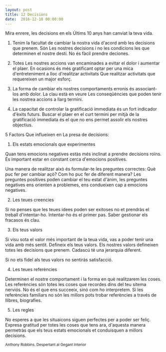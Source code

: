 ```yaml
---
layout: post
title: 12 Decisions
date:  2016-12-18 00:00:00
---
```



Mira enrere, les decisions en els Últims 10 anys han canviat la teva vida.

1. Tenim la facultat de cambiar la nostra vida d'acord amb les decisions que prenem. Són Les nostres decisions i no les condicions les que determinen el nostre destí. No és fàcil prendre deciones.

2. Totes Les nostres accions van encaminades a evitar el dolor i aumentar el plaer. En ocasions és més gratificant optar per una mica d'entreteniment a lloc d'realitzar activitats Que realitzar activitats que requereixen un major esforç.

3. La forma de cambiar els nostres comportaments erronis és associant-los amb dolor. La clau està en veure Les conseqüències que poden tenir les nostrea accions a llarg termini.

4. La capacitat de controlar la gratificació immediata és un fort indicador d'èxits futurs. Buscar el plaer en el curt termini per mitjà de la gratificació immediata és el que no ens permet assolir els nostres objectius.

5 Factors Que influeixen en La presa de decisions:

1. Els estats emocionals que experimentes

Quan tens emocions negatives estàs més inclinat a prendre decisions roïns. És important estar en constant cerca d'emocions positives.

Una manera de realitzar això és formular-te les preguntes correctes: Què puc fer per cambiar açò? Com ho puc fer de diferent manera? Les preguntes positives poden cambiar el teu estat d'ànim, les preguntes negatives ens orienten a problemes, ens condueixen cap a emocions negatives.


2. Les teues creencies

Si no penses que les teues idees poden ser exitoses no et prendràs el treball d'intentar-ho. Intentar-ho és el primer pas. Saber gestionar els fracasos és clau.


3. Els teus valors

Si visu sota el valor més important de la teua vida, vas a poder tenir una vida amb més sentit. Defineix els teus valors. Els nostres valors defineixen totes les decisions que prenem. Cadascú té una jerarquia diferent.

Si no ets fidel als teus valors no sentiràs satisfacció.

4. Les teues referències

Determinen el nostre comportament i la forma en què realitzarem les coses. Les referències són totes les coses que recordes dins del teu sitema nerviós. No és el que ens succeeix, sinó com ho interpretem. Si les referències familiars no són les millors pots trobar referències a través de llibres, biografies.

5. Les regles

No esperes a que les situaicons siguen perfectes per a poder ser feliç. Expresa gratitud per totes les coses que tens ara, d'aquesta manera permetràs que els teus estats emocionals et conduisquen a millors decisions.


<small>Anthony Robbins. Despertant al Gegant Interior</small>

